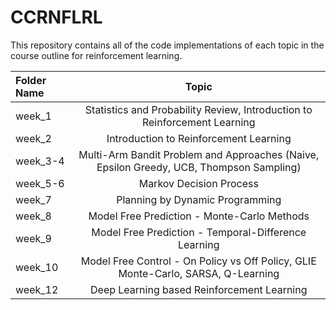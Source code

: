 # **CCRNFLRL**

This repository contains all of the code implementations of each topic in the course outline for reinforcement learning.


| Folder Name | Topic |
| :---         |     :---:      |       
| week_1   | Statistics and Probability Review, Introduction to Reinforcement Learning |
| week_2   | Introduction to Reinforcement Learning |
| week_3-4   | Multi-Arm Bandit Problem and Approaches (Naive, Epsilon Greedy, UCB, Thompson Sampling) |
| week_5-6   | Markov Decision Process |
| week_7   | Planning by Dynamic Programming |
| week_8   | Model Free Prediction - Monte-Carlo Methods |
| week_9   | Model Free Prediction - Temporal-Difference Learning |
| week_10   | Model Free Control - On Policy vs Off Policy, GLIE Monte-Carlo, SARSA, Q-Learning|
| week_12   | Deep Learning based Reinforcement Learning |

